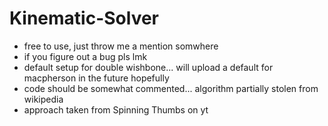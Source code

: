 # Kinematic-Solver

* free to use, just throw me a mention somwhere
* if you figure out a bug pls lmk
* default setup for double wishbone... will upload a default for macpherson in the future hopefully
* code should be somewhat commented... algorithm partially stolen from wikipedia
* approach taken from Spinning Thumbs on yt

